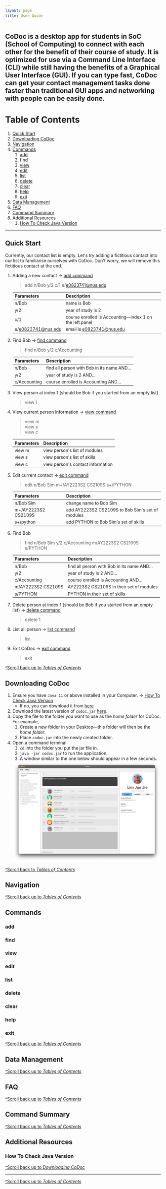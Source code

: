 ```yaml
---
layout: page
title: User Guide
---
```


CoDoc is a desktop app for students in SoC (School of Computing) to connect with each other for the benefit of their course of study. It is optimized for use via a Command Line Interface (CLI) while still having the benefits of a Graphical User Interface (GUI). If you can type fast, CoDoc can get your contact management tasks done faster than traditional GUI apps and networking with people can be easily done.
--------------------------------------------------------------------------------------------------------------------
# Table of Contents
1. [Quick Start](#quick-start)
2. [Downloading CoDoc](#downloading-codoc)
3. [Navigation](#navigation)
4. [Commands](#commands)
   1. [add](#add)
   2. [find](#find)
   3. [view](#view)
   4. [edit](#edit)
   5. [list](#list)
   6. [delete](#delete)
   7. [clear](#clear)
   8. [help](#help)
   9. [exit](#exit)
5. [Data Management](#data-management)
6. [FAQ](#faq)
7. [Command Summary](#command-summary)
8. [Additional Resources](#additional-resources)
   1. [How To Check Java Version](#how-to-check-java-version)

--------------------------------------------------------------------------------------------------------------------
## Quick Start
Currently, our contact list is empty. Let's try adding a fictitious contact into our list to familiarise ourselves with CoDoc. Don't worry, we will remove this fictitious contact at the end.
1. Adding a new contact -> [add command](#add)
   > add n/Bob y/2 c/1 e/e0823741@nus.edu <br>

   | Parameters         | Description                                             |
   |--------------------|---------------------------------------------------------|
   | n/Bob              | name is Bob                                             |
   | y/2                | year of study is 2                                      |
   | c/1                | course enrolled is Accounting—index 1 on the left panel |
   | e/e0823741@nus.edu | email is e0823741@nus.edu                               |
2. Find Bob -> [find command](#find)
   > find n/Bob y/2 c/Accounting <br>

   | Parameters         | Description                                 | 
   |--------------------|---------------------------------------------|
   | n/Bob              | find all person with Bob in its name AND... |
   | y/2                | year of study is 2 AND...                   |
   | c/Accounting       | course enrolled is Accounting AND...        |
3. View person at index 1 (should be Bob if you started from an empty list)
   > view 1 <br>
4. View current person information -> [view command](#view)
   > view m <br>
   > view s <br>
   > view c <br>

   | Parameters         | Description                       |
   |--------------------|-----------------------------------|
   | view m             | view person's list of modules     |
   | view s             | view person's list of skills      |
   | view c             | view person's contact information |
5. Edit current contact -> [edit command](#edit)
   > edit n/Bob Sim m+/AY2223S2 CS2109S s+/PYTHON <br>

   | Parameters           | Description                                      |
   |----------------------|--------------------------------------------------|
   | n/Bob Sim            | change name to Bob Sim                           |
   | m+/AY2223S2 CS2109S  | add AY2223S2 CS2109S to Bob Sim's set of modules |
   | s+/python            | add PYTHON to Bob Sim's set of skills            |
6. Find Bob
   > find n/Bob Sim y/2 c/Accounting m/AY2223S2 CS2109S s/PYTHON <br>

   | Parameters         | Description                                 |
   |--------------------|---------------------------------------------|
   | n/Bob              | find all person with Bob in its name AND... |
   | y/2                | year of study is 2 AND...                   |
   | c/Accounting       | course enrolled is Accounting AND...        |
   | m/AY2223S2 CS2109S | AY2223S2 CS2109S in their set of modules    |
   | s/PYTHON           | PYTHON in their set of skills               |
7. Delete person at index 1 (should be Bob if you started from an empty list) -> [delete command](#delete)
   > delete 1 <br>
8. List all person -> [list command](#list)
   > list <br>
9. Exit CoDoc -> [exit command](#exit)
   > exit <br>
   
[ ^Scroll back up to *Tables of Contents*](#table-of-contents)

## Downloading CoDoc
1. Ensure you have `Java 11` or above installed in your Computer. -> [How To Check Java Version](#how-to-check-java-version)
   * If no, you can download it from [here](https://www.oracle.com/java/technologies/downloads/#java11) 
2. Download the latest version of `codoc.jar` [here](https://github.com/AY2223S2-CS2103T-F12-2/tp/releases/tag/v1.3.trial).
3. Copy the file to the folder you want to use as the _home folder_ for CoDoc.<br>
   For example,
   1. Create a new folder in your Desktop—this folder will then be the _home folder_.
   2. Place `codoc.jar` into the newly created folder.
4. Open a command terminal
   1. `cd` into the folder you put the jar file in.
   2. `java -jar codoc.jar` to run the application.<br>
   3. A window similar to the one below should appear in a few seconds.
   <img src="images/Ui.png"/>
   <br>

[ ^Scroll back to *Tables of Contents*](#table-of-contents)

## Navigation
[ ^Scroll back up to *Tables of Contents*](#table-of-contents)

## Commands
### add
### find
### view
### edit
### list
### delete
### clear
### help
### exit

[ ^Scroll back up to *Tables of Contents*](#table-of-contents)

## Data Management
[ ^Scroll back up to *Tables of Contents*](#table-of-contents)

## FAQ
[ ^Scroll back up to *Tables of Contents*](#table-of-contents)

## Command Summary 

[ ^Scroll back up to *Tables of Contents*](#table-of-contents)

## Additional Resources
### How To Check Java Version

[ ^Scroll back up to *Downloading CoDoc*](#downloading-codoc)

--------------------------------------------------------------------------------------------------------------------
[ ^Scroll back up to *Tables of Contents*](#table-of-contents)
